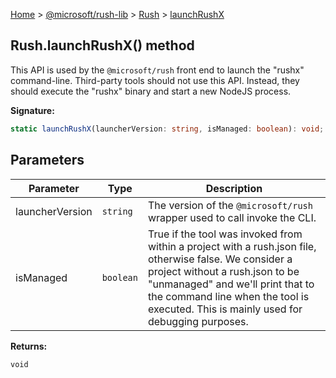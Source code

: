 [Home](./index) &gt; [@microsoft/rush-lib](./rush-lib.md) &gt; [Rush](./rush-lib.rush.md) &gt; [launchRushX](./rush-lib.rush.launchrushx.md)

## Rush.launchRushX() method

This API is used by the `@microsoft/rush` front end to launch the "rushx" command-line. Third-party tools should not use this API. Instead, they should execute the "rushx" binary and start a new NodeJS process.

<b>Signature:</b>

```typescript
static launchRushX(launcherVersion: string, isManaged: boolean): void;
```

## Parameters

|  Parameter | Type | Description |
|  --- | --- | --- |
|  launcherVersion | `string` | The version of the `@microsoft/rush` wrapper used to call invoke the CLI. |
|  isManaged | `boolean` | True if the tool was invoked from within a project with a rush.json file, otherwise false. We consider a project without a rush.json to be "unmanaged" and we'll print that to the command line when the tool is executed. This is mainly used for debugging purposes. |

<b>Returns:</b>

`void`

